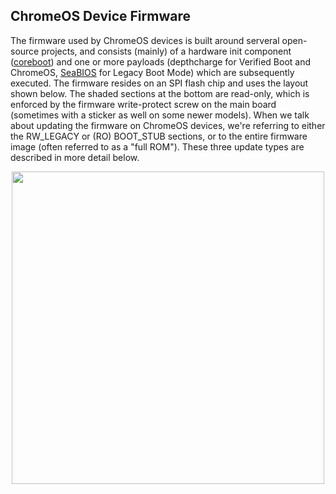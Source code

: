 ## ChromeOS Device Firmware

The firmware used by ChromeOS devices is built around serveral open-source projects, and consists (mainly) of a hardware init component ([coreboot](http://www.coreboot.org)) and one or more payloads (depthcharge for Verified Boot and ChromeOS, [SeaBIOS](http://www.seabios.org) for Legacy Boot Mode) which are subsequently executed. The firmware resides on an SPI flash chip and uses the layout shown below. The shaded sections at the bottom are read-only, which is enforced by the firmware write-protect screw on the main board (sometimes with a sticker as well on some newer models). When we talk about updating the firmware on ChromeOS devices, we're referring to either the RW\_LEGACY or (RO) BOOT\_STUB sections, or to the entire firmware image (often referred to as a "full ROM"). These three update types are described in more detail below.

<p align="center"> <img src="/images/stock_firmware_layout.png" width="500"/></p>
